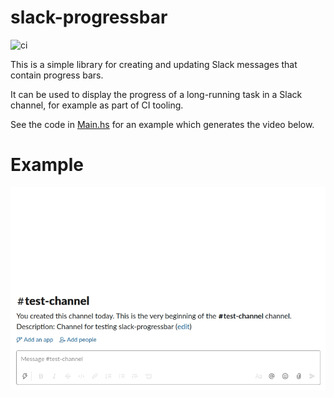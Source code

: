 
# slack-progressbar

![ci](https://github.com/codedownio/slack-progressbar/workflows/ci/badge.svg)

This is a simple library for creating and updating Slack messages that contain progress bars.

It can be used to display the progress of a long-running task in a Slack channel, for example as part of CI tooling.

See the code in [Main.hs](./app/Main.hs) for an example which generates the video below.

# Example

![example](example.gif)
